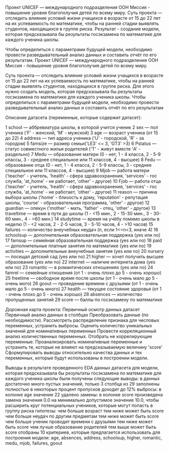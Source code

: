 Проект UNICEF — международного подразделения ООН 
Миссия - повышение уровня благополучия детей по всему миру. 
Суть проекта — отследить влияние условий жизни учащихся в возрасте от 15 до 22 лет на их успеваемость 
по математике, чтобы на ранней стадии выявлять студентов, находящихся в группе риска.
Результат  - создание модели, которая предсказывала бы результаты госэкзамена по математике 
для каждого ученика школы.

Чтобы определиться с параметрами будущей модели, необходимо провести разведывательный анализ данных 
и составить отчёт по его результатам.
Проект UNICEF — международного подразделения ООН Миссия - повышение уровня благополучия детей по всему миру.

Суть проекта — отследить влияние условий жизни учащихся в возрасте от 15 до 22 лет на их успеваемость по математике, чтобы на ранней стадии выявлять студентов, находящихся в группе риска. Для этого нужно создать модель, которая предсказывала бы результаты госэкзамена по математике для каждого ученика школы. Чтобы определиться с параметрами будущей модели, необходимо провести разведывательный анализ данных и составить отчёт по его результатам

Описание датасета (переменные, которые содержит датасет):

1 school — аббревиатура школы, в которой учится ученик
2 sex — пол ученика ('F' - женский, 'M' - мужской)
3 age — возраст ученика (от 15 до 22)
4 address — тип адреса ученика ('U' - городской, 'R' - за городом)
5 famsize — размер семьи('LE3' <= 3, 'GT3' >3)
6 Pstatus — статус совместного жилья родителей ('T' - живут вместе 'A' - раздельно)
7 Medu — образование матери (0 - нет, 1 - 4 класса, 2 - 5-9 классы, 3 - среднее специальное или 11 классов, 4 - высшее)
8 Fedu — образование отца (0 - нет, 1 - 4 класса, 2 - 5-9 классы, 3 - среднее специальное или 11 классов, 4 - высшее)
9 Mjob — работа матери ('teacher' - учитель, 'health' - сфера здравоохранения, 'services' - гос служба, 'at_home' - не работает, 'other' - другое)
10 Fjob — работа отца ('teacher' - учитель, 'health' - сфера здравоохранения, 'services' - гос служба, 'at_home' - не работает, 'other' - другое)
11 reason — причина выбора школы ('home' - близость к дому, 'reputation' - репутация школы, 'course' - образовательная программа, 'other' - другое)
12 guardian — опекун ('mother' - мать, 'father' - отец, 'other' - другое)
13 traveltime — время в пути до школы (1 - <15 мин., 2 - 15-30 мин., 3 - 30-60 мин., 4 - >60 мин.)
14 studytime — время на учёбу помимо школы в неделю (1 - <2 часов, 2 - 2-5 часов, 3 - 5-10 часов, 4 - >10 часов)
15 failures — количество внеучебных неудач (n, если 1<=n<3, иначе 4)
16 schoolsup — дополнительная образовательная поддержка (yes или no)
17 famsup — семейная образовательная поддержка (yes или no)
18 paid — дополнительные платные занятия по математике (yes или no)
19 activities — дополнительные внеучебные занятия (yes или no)
20 nursery — посещал детский сад (yes или no)
21 higher — хочет получить высшее образование (yes или no)
22 internet — наличие интернета дома (yes или no)
23 romantic — в романтических отношениях (yes или no)
24 famrel — семейные отношения (от 1 - очень плохо до 5 - очень хорошо)
25 freetime — свободное время после школы (от 1 - очень мало до 5 - очень мого)
26 goout — проведение времени с друзьями (от 1 - очень мало до 5 - очень много)
27 health — текущее состояние здоровья (от 1 - очень плохо до 5 - очень хорошо)
28 absences — количество пропущенных занятий
29 score — баллы по госэкзамену по математике

Дорожная карта проекта:
Первичный осмотр данных датасет
Первичный анализ данных в столбцах
Преобразовать данные (по необходимости).
Рассмотреть распределение признака для числовых переменных, устранить выбросы.
Оценить количество уникальных значений для номинативных переменных
Провести корреляционный анализ количественных переменных.
Отобрать не коррелирующие переменные.
Проанализировать номинативные переменные и устранить те, которые не влияют на предсказываемую величину 'score'
Cформулировать выводы относительно качества данных и тех переменных, которые будут использованы в построении модели.

Выводы
в результате проведенного EDA данных датасета для модели, которая предсказывала бы результаты госэкзамена по математике для каждого ученика школы были получены следующие выводы:
в данных достаточно много пустых значений, только 3 столбца из 29 заполнены полностью
в некоторых процент пропусков доходит до 12%
выбросы: в колонке age значение 22 удалено
замены: в колонке score произведена замена значения 0.0 на минимально допустимое значение 10.0, чтобы расширить круг потенциальных учеников, которые могут попасть в группу риска
гипотезы:
чем больше возраст тем ниже может быть score
чем больше неудач по другим предметам тем ниже может быть score
чем больше ученик проводит времени с друзьями тем ниже может быть score
чем лучше образование родителей тем выше может быть score
отобраны 10 критериев, которые предлагается использовать для построения модели: age, absences, address, schoolsup, higher, romantic, medu, mjob, failures, goout
